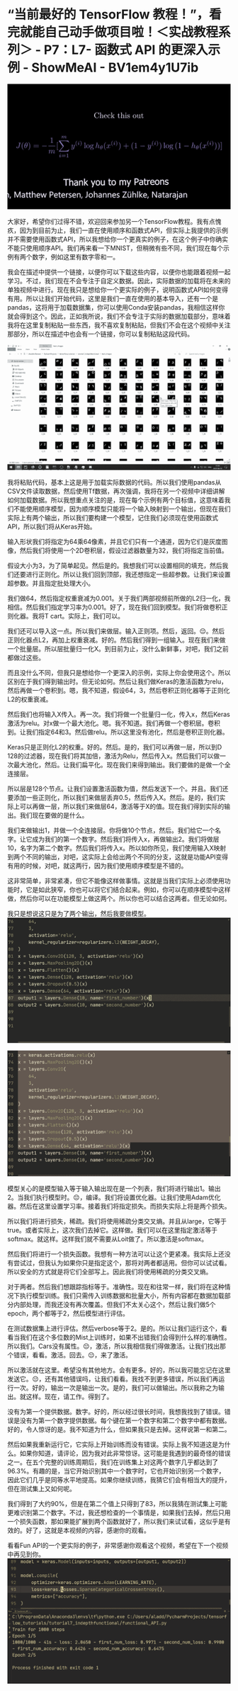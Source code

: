 # “当前最好的 TensorFlow 教程！”，看完就能自己动手做项目啦！＜实战教程系列＞ - P7：L7- 函数式 API 的更深入示例 - ShowMeAI - BV1em4y1U7ib

![](img/2b04a13feb7a7ead68512f94b99b8884_0.png)

大家好，希望你们过得不错，欢迎回来参加另一个TensorFlow教程。我有点愧疚，因为到目前为止，我们一直在使用顺序和函数式API，但实际上我提供的示例并不需要使用函数式API，所以我想给你一个更真实的例子，在这个例子中你确实不能只使用顺序API。我们再来看一下MNIST，但稍微有些不同，我们现在每个示例有两个数字，例如这里有数字零和一。

我会在描述中提供一个链接，以便你可以下载这些内容，以便你也能跟着视频一起学习。不过，我们现在不会专注于自定义数据。因此，实际数据的加载将在未来的单独视频中进行。现在我只是想给你一个更实际的例子，说明函数式API如何变得有用。所以让我们开始代码，这里是我们一直在使用的基本导入，还有一个是pandas，这将用于加载数据集，你可以使用Conda安装pandas，我相信这样你就会得到这个。因此，正如我所说，我们不会专注于实际的数据加载部分，意味着我将在这里复制粘贴一些东西，我不喜欢复制粘贴，但我们不会在这个视频中关注那部分，所以在描述中也会有一个链接，你可以复制粘贴这段代码。

![](img/2b04a13feb7a7ead68512f94b99b8884_2.png)

我将粘贴代码，基本上这是用于加载实际数据的代码。所以我们使用pandas从CSV文件读取数据，然后使用Tf数据，再次强调，我将在另一个视频中详细讲解如何加载数据。所以我想重点关注的是，现在每个示例有两个目标值，这意味着我们不能使用顺序模型，因为顺序模型只能将一个输入映射到一个输出，但现在我们实际上有两个输出，所以我们要构建一个模型，记住我们必须现在使用函数式API，所以我们将从Keras开始。

输入形状我们将指定为64乘64像素，并且它们只有一个通道，因为它们是灰度图像，然后我们将使用一个2D卷积层，假设过滤器数量为32，我们将指定当前值。

假设大小为3，为了简单起见。然后是的。我想我们可以设置相同的填充，然后我们还要进行正则化。所以让我们回到顶部，我还想指定一些超参数。让我们来设置超参数。并且指定批处理大小。

我们做64，然后指定权重衰减为0.001。关于我们两部视频前所做的L2归一化，我相信。然后我们指定学习率为0.001。好了，现在我们回到模型。我们将做卷积正则化器。我将T cart。实际上，我们可以。

我们还可以导入这一点。所以我们来做层。输入正则项。然后，返回。😔。然后正则化器点L2，再加上权重衰减。好的。然后我们得到一组输入。现在我们来做一个批量层。所以层批量归一化X。到目前为止，没什么新鲜事，对吧，我们之前都做过这些。

而且没什么不同，但我只是想给你一个更深入的示例，实际上你会使用这个。所以区别在于我们得到输出时。但无论如何。然后让我们做Keras的激活函数为relu，然后再做一个卷积到。嗯，我不知道，假设64，3，然后卷积正则化器等于正则化L2的权重衰减。

然后我们也将输入X传入。再一次。我们将做一个批量归一化，传入x，然后Keras激活为relu。对x做一个最大池化。嗯。我不知道。我们再做一个卷积层。卷积到。让我们指定64和3。然后做relu。所以这里没有池化，然后是卷积正则化器。

Keras只是正则化L2的权重。好的。然后。是的，我们可以再做一层，所以到D 128的过滤器，现在我们将其加倍，激活为Relu，然后传入x。然后我们可以做一次最大池化，然后。让我们扁平化。现在我们来得到输出。我们要做的是做一个全连接层。

所以层是128个节点。让我们设置激活函数为值，然后发送下一个。并且。我们还要添加一些正则化，所以我们来做层丢弃0.5，然后传入X。然后。是的，我们实际上可以再做一层，所以我们来做层64，激活等于X的值。现在我们得到实际的输出。我们现在要做的是什么。

我们来做输出1，并做一个全连接层。你将做10个节点，然后。我们给它一个名字。让它成为我们的第一个数字。然后我们将传入x，再做输出2。我们将做层10，名字为第二个数字。然后我们将传入x。所以如你所见，我们使用输入X映射到两个不同的输出，对吧，这实际上会给出两个不同的分支，这就是功能API变得有用的时候，对吧，就这两行，因为我们使用顺序模型是不错的。

这非常简单，非常紧凑，但它不能像这样做事情。这就是当我们实际上必须使用功能时，它是如此狭窄，你也可以将它们结合起来。例如，你可以在顺序模型中这样做，然后你可以在功能模型上做这两个。所以你也可以结合这两者。但无论如何。

我只是想说这只是为了两个输出，然后我要做模型。![](img/2b04a13feb7a7ead68512f94b99b8884_4.png)

![](img/2b04a13feb7a7ead68512f94b99b8884_5.png)

模型关心的是模型输入等于输入输出现在是一个列表，我们将进行输出1。输出2。当我们执行模型时。😔，编译。我们将设置优化器。让我们使用Adam优化器。然后在这里设置学习率。接着我们将指定损失。而损失实际上将是两个损失。

所以我们将进行损失，稀疏。我们将使用稀疏分类交叉熵。并且从large，它等于true。或者实际上，这次我们去掉它。这样做。我们可以在这里指定激活等于softmax。就这样。这样我们就不需要从Loit做了。所以激活是softmax。

然后我们将进行一个损失函数。我想有一种方法可以让这个更紧凑。我实际上还没有尝试过，但我认为如果你只是指定这个，那将对两者都适用。但你可以试试看。所以安全的方式就是将它们全部写上。因此我们将使用稀疏的分类交叉熵。

对于两者。然后我们想跟踪指标等于。准确性。现在和往常一样，我们将在这种情况下执行模型训练。我们只需传入训练数据和批量大小，所有内容都在数据加载部分内部处理，而我还没有再次覆盖。但我们不太关心这个，然后让我们做5个epoch，两个都等于2，然后模型进行评估。

在测试数据集上进行评估。然后verbose等于2。是的。所以让我们运行这个，看看当我们在这个多位数的Mist上训练时，如果不出错我们会得到什么样的准确性。所以我们。Cars没有属性。😔，激活，所以我相信我们得做激活。让我们找出那个错误，看看。激活。回去。😔，来了激活。

所以激活就在这里。希望没有其他地方。会有更多。好的，所以我可能忘记在这里发送它。😔，还有其他错误吗，让我们看看。我找不到更多错误，所以我们再运行一次。好的，输出一次是输出一次。是的，我们可以做输出。所以我称之为输出。就这样。现在，请工作。得到了。

没有为第一个提供数据。数字。好的，所以经过很长时间，我想我找到了错误。错误是没有为第一个数字提供数据。每个键在第一个数字和第二个数字中都有数据。好的，令人惊讶的是。我不知道为什么，但如果我只是去掉。这样说第一和第二。

然后如果我重新运行它，它实际上开始训练而没有错误。实际上我不知道这是为什么。如果你知道，请评论，因为我对此非常惊讶。这可能是我遇到的最奇怪的错误之一。在五个完整的训练周期后，我们在训练集上对这两个数字几乎都达到了96.3%。有趣的是，当它开始识别其中一个数字时，它也开始识别另一个数字，因此它们几乎是同等水平地提高。如果你继续训练，我猜它们会有相当大的提升，但在测试集上又如何呢。

我们得到了大约90%，但是在第二个值上只得到了83，所以我猜在测试集上可能更难识别第二个数字。不过，我还想检查的一个事情是，如果我们去掉，然后只用一个损失函数，那如果能扩展到两个函数就好了，所以我们来试试看，这似乎是有效的。好了，这就是本视频的内容，感谢你的观看。

看看Fun API的一个更实际的例子，非常感谢你观看这个视频，希望在下一个视频中再见到你。![](img/2b04a13feb7a7ead68512f94b99b8884_7.png)
